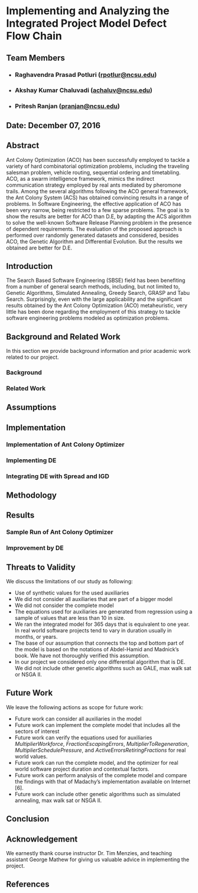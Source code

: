 # Implementing and Analyzing the  Integrated Project Model Defect Flow Chain 

## Team Members 
* ### Raghavendra Prasad Potluri (rpotlur@ncsu.edu)
* ### Akshay Kumar Chaluvadi (achaluv@ncsu.edu) 
* ### Pritesh Ranjan (pranjan@ncsu.edu)


## Date: December 07, 2016



## Abstract 

Ant Colony Optimization (ACO) has been successfully employed to tackle a variety of hard combinatorial optimization problems, including the traveling salesman problem, vehicle routing, sequential ordering and timetabling. ACO, as a swarm intelligence framework, mimics the indirect communication strategy employed by real ants mediated by pheromone trails. Among the several algorithms following the ACO general framework, the Ant Colony System (ACS) has obtained convincing results in a range of problems. In Software Engineering, the effective application of ACO has been very narrow, being restricted to a few sparse problems. The goal is to show the results are better for ACO than D.E, by adapting the ACS algorithm to solve the well-known Software Release Planning problem in the presence of dependent requirements. The evaluation of the proposed approach is performed over randomly generated datasets and considered, besides ACO, the Genetic Algorithm and Differential Evolution. But the results we obtained are better for D.E.

## Introduction 

The Search Based Software Engineering (SBSE) field has been benefiting from a number of general search methods, including, but not limited to, Genetic Algorithms, Simulated Annealing, Greedy Search, GRASP and Tabu Search. Surprisingly, even with the large applicability and the significant results obtained by the Ant Colony Optimization (ACO) metaheuristic, very little has been done regarding the employment of this strategy to tackle software engineering problems modeled as optimization problems.

## Background and Related Work 

In this section we provide background information and prior academic work related to our project. 
### Background 
 

### Related Work 
  


## Assumptions 


## Implementation 


### Implementation of Ant Colony Optimizer


### Implementing DE 


### Integrating DE with Spread and IGD


## Methodology 



## Results


### Sample Run of Ant Colony Optimizer 


### Improvement by DE 
  
 
## Threats to Validity

We discuss the limitations of our study as following: 

* Use of synthetic values for the used auxiliaries 
* We did not consider all auxiliaries that are part of a bigger model 
* We did not consider the complete model 
* The equations used for auxiliaries are generated from regression using a sample of values that are less than 10 in size. 
* We ran the integrated model for 365 days that is equivalent to one year. In real world software projects tend to vary in duration usually in months, or years. 
* The base of our assumption that connects the top and bottom part of the model is based on the notations of Abdel-Hamid and Madnick’s book. We have not thoroughly verified this assumption.  
* In our project we considered only one differential algorithm that is DE. We did not include other genetic algorithms such as GALE, max walk sat or NSGA II.   
 
## Future Work 
We leave the following actions as scope for future work: 

* Future work can consider all auxiliaries in the model   
* Future work can implement the complete model that includes all the sectors of interest  
* Future work can verify the equations used for auxiliaries _MultiplierWorkforce_, _FractionEscapingErrors_, _MultiplierToRegeneration_, _MultiplierSchedulePressure_, and _ActiveErrorsRetiringFractions_ for real world values. 
* Future work can run the complete model, and the optimizer for real world software project duration and contextual factors. 
* Future work can perform analysis of the complete model and compare the findings with that of Madachy’s implementation available on Internet [6]. 
* Future work can include other genetic algorithms such as simulated annealing, max walk sat or NSGA II.

## Conclusion


## Acknowledgement 

We earnestly thank course instructor Dr. Tim Menzies, and teaching assistant George Mathew for giving us valuable advice in implementing the project.

## References 


